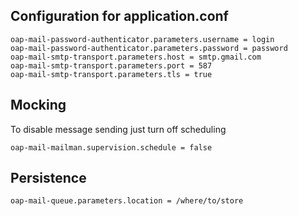 ## Configuration for application.conf

    oap-mail-password-authenticator.parameters.username = login
    oap-mail-password-authenticator.parameters.password = password
    oap-mail-smtp-transport.parameters.host = smtp.gmail.com
    oap-mail-smtp-transport.parameters.port = 587
    oap-mail-smtp-transport.parameters.tls = true
    
## Mocking

To disable message sending just turn off scheduling

    oap-mail-mailman.supervision.schedule = false
    
## Persistence

    oap-mail-queue.parameters.location = /where/to/store
   
    

